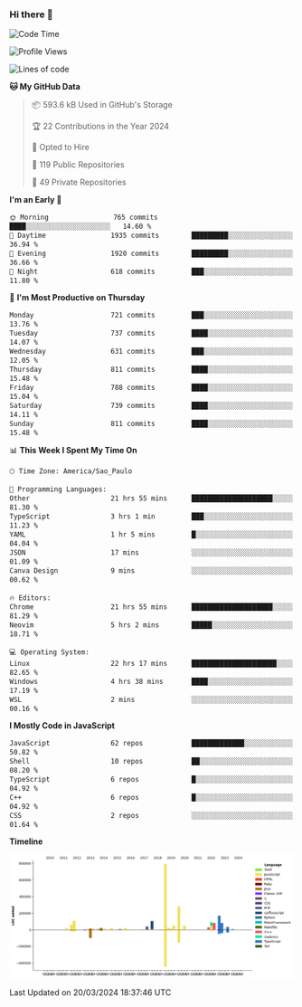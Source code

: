 ### Hi there 👋

<!--START_SECTION:waka-->
![Code Time](http://img.shields.io/badge/Code%20Time-5%2C766%20hrs%2013%20mins-blue)

![Profile Views](http://img.shields.io/badge/Profile%20Views-2-blue)

![Lines of code](https://img.shields.io/badge/From%20Hello%20World%20I%27ve%20Written-2.2%20million%20lines%20of%20code-blue)

**🐱 My GitHub Data** 

> 📦 593.6 kB Used in GitHub's Storage 
 > 
> 🏆 22 Contributions in the Year 2024
 > 
> 💼 Opted to Hire
 > 
> 📜 119 Public Repositories 
 > 
> 🔑 49 Private Repositories 
 > 
**I'm an Early 🐤** 

```text
🌞 Morning                765 commits         ████░░░░░░░░░░░░░░░░░░░░░   14.60 % 
🌆 Daytime                1935 commits        █████████░░░░░░░░░░░░░░░░   36.94 % 
🌃 Evening                1920 commits        █████████░░░░░░░░░░░░░░░░   36.66 % 
🌙 Night                  618 commits         ███░░░░░░░░░░░░░░░░░░░░░░   11.80 % 
```
📅 **I'm Most Productive on Thursday** 

```text
Monday                   721 commits         ███░░░░░░░░░░░░░░░░░░░░░░   13.76 % 
Tuesday                  737 commits         ████░░░░░░░░░░░░░░░░░░░░░   14.07 % 
Wednesday                631 commits         ███░░░░░░░░░░░░░░░░░░░░░░   12.05 % 
Thursday                 811 commits         ████░░░░░░░░░░░░░░░░░░░░░   15.48 % 
Friday                   788 commits         ████░░░░░░░░░░░░░░░░░░░░░   15.04 % 
Saturday                 739 commits         ████░░░░░░░░░░░░░░░░░░░░░   14.11 % 
Sunday                   811 commits         ████░░░░░░░░░░░░░░░░░░░░░   15.48 % 
```


📊 **This Week I Spent My Time On** 

```text
🕑︎ Time Zone: America/Sao_Paulo

💬 Programming Languages: 
Other                    21 hrs 55 mins      ████████████████████░░░░░   81.30 % 
TypeScript               3 hrs 1 min         ███░░░░░░░░░░░░░░░░░░░░░░   11.23 % 
YAML                     1 hr 5 mins         █░░░░░░░░░░░░░░░░░░░░░░░░   04.04 % 
JSON                     17 mins             ░░░░░░░░░░░░░░░░░░░░░░░░░   01.09 % 
Canva Design             9 mins              ░░░░░░░░░░░░░░░░░░░░░░░░░   00.62 % 

🔥 Editors: 
Chrome                   21 hrs 55 mins      ████████████████████░░░░░   81.29 % 
Neovim                   5 hrs 2 mins        █████░░░░░░░░░░░░░░░░░░░░   18.71 % 

💻 Operating System: 
Linux                    22 hrs 17 mins      █████████████████████░░░░   82.65 % 
Windows                  4 hrs 38 mins       ████░░░░░░░░░░░░░░░░░░░░░   17.19 % 
WSL                      2 mins              ░░░░░░░░░░░░░░░░░░░░░░░░░   00.16 % 
```

**I Mostly Code in JavaScript** 

```text
JavaScript               62 repos            █████████████░░░░░░░░░░░░   50.82 % 
Shell                    10 repos            ██░░░░░░░░░░░░░░░░░░░░░░░   08.20 % 
TypeScript               6 repos             █░░░░░░░░░░░░░░░░░░░░░░░░   04.92 % 
C++                      6 repos             █░░░░░░░░░░░░░░░░░░░░░░░░   04.92 % 
CSS                      2 repos             ░░░░░░░░░░░░░░░░░░░░░░░░░   01.64 % 
```



**Timeline**

![Lines of Code chart](https://raw.githubusercontent.com/jampow/jampow/master/assets/bar_graph.png)


 Last Updated on 20/03/2024 18:37:46 UTC
<!--END_SECTION:waka-->
